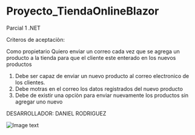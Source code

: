 # Proyecto_TiendaOnlineBlazor
Parcial 1 .NET

Criteros de aceptaciòn:

Como propietario Quiero enviar un correo cada vez que se agrega un producto a la tienda para que el cliente este enterado en los nuevos productos	

1. Debe ser capaz de enviar un nuevo producto al correo electronico de los clientes.
2. Debe motras en el correo los datos registrados del nuevo producto
3. Debe de existir una opciòn para enviar nuevamente los productos sin agregar uno nuevo

DESARROLLADOR: DANIEL RODRIGUEZ

![Image text](https://lh3.google.com/u/1/d/18qO9PiTdNQwMU8LGK84E_kJyXUV5sCUS=w1920-h961-iv1)
				
				

